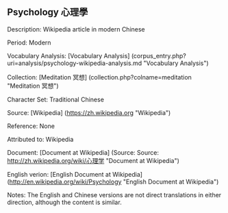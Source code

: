 ## Psychology 心理學

Description: Wikipedia article in modern Chinese

Period: Modern

Vocabulary Analysis: [Vocabulary Analysis] (corpus_entry.php?uri=analysis/psychology-wikipedia-analysis.md "Vocabulary Analysis")

Collection: [Meditation 冥想] (collection.php?colname=meditation "Meditation 冥想")

Character Set: Traditional Chinese

Source: [Wikipedia] (https://zh.wikipedia.org "Wikipedia")

Reference: None

Attributed to: Wikipedia

Document: [Document at Wikipedia] (Source: Source: http://zh.wikipedia.org/wiki/心理学 "Document at Wikipedia")

English verion: [English Document at Wikipedia] (http://en.wikipedia.org/wiki/Psychology "English Document at Wikipedia")

Notes: The English and Chinese versions are not direct translations in either direction, although the content is similar.